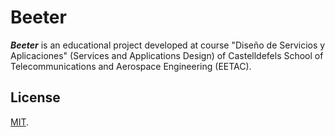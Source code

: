 # Beeter
_**Beeter**_ is an educational project developed at course "Diseño de Servicios y Aplicaciones" (Services and Applications Design) of
 Castelldefels School of Telecommunications and Aerospace Engineering (EETAC).
## License
[MIT](./LICENSE).
